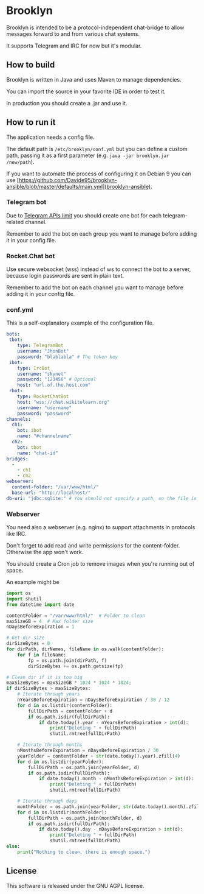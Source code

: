 # Brooklyn

Brooklyn is intended to be a protocol-independent chat-bridge to allow messages forward to and from various chat systems.

It supports Telegram and IRC for now but it's modular.

## How to build

Brooklyn is written in Java and uses Maven to manage dependencies.

You can import the source in your favorite IDE in order to test it.

In production you should create a .jar and use it.

## How to run it

The application needs a config file.

The default path is `/etc/brooklyn/conf.yml` but you can define a custom path, passing it as a first parameter (e.g. `java -jar brooklyn.jar /new/path`).

If you want to automate the process of configuring it on Debian 9 you can use [https://github.com/Davide95/brooklyn-ansible/blob/master/defaults/main.yml](brooklyn-ansible).

### Telegram bot

Due to [Telegram APIs limit](https://core.telegram.org/bots/faq#broadcasting-to-users)
you should create one bot for each telegram-related channel.

Remember to add the bot on each group you want to manage before adding it in your config file.

### Rocket.Chat bot

Use secure websocket (wss) instead of ws to connect the bot to a server,
because login passwords are sent in plain text.

Remember to add the bot on each channel you want to manage before adding it in your config file.


### conf.yml

This is a self-explanatory example of the configuration file.

```yaml
bots:
 tbot:
    type: TelegramBot
    username: "JhonBot"
    password: "blablabla" # The token key
 ibot:
    type: IrcBot
    username: "skynet"
    password: "123456" # Optional
    host: "url.of.the.host.com"
 rbot:
    type: RocketChatBot
    host: "wss://chat.wikitolearn.org"
    username: "username"
    password: "password"
channels:
  ch1:
    bot: ibot
    name: "#channelname"
  ch2:
    bot: tbot
    name: "chat-id"
bridges:
  -
    - ch1
    - ch2
webserver:
  content-folder: "/var/www/html/"
  base-url: "http://localhost/"
db-uri: "jdbc:sqlite:" # You should not specify a path, so the file is temporary.

```

### Webserver

You need also a webserver (e.g. nginx) to support attachments in protocols like IRC.

Don't forget to add read and write permissions for the content-folder.
Otherwise the app won't work.

You should create a Cron job to remove images when you're running out of space.

An example might be

```python
import os
import shutil
from datetime import date

contentFolder = "/var/www/html/"  # Folder to clean
maxSizeGB = 4  # Max folder size
nDaysBeforeExpiration = 1

# Get dir size
dirSizeBytes = 0
for dirPath, dirNames, fileName in os.walk(contentFolder):
    for f in fileName:
        fp = os.path.join(dirPath, f)
        dirSizeBytes += os.path.getsize(fp)

# Clean dir if it is too big
maxSizeBytes = maxSizeGB * 1024 * 1024 * 1024;
if dirSizeBytes > maxSizeBytes:
    # Iterate through years
    nYearsBeforeExpiration = nDaysBeforeExpiration / 30 / 12
    for d in os.listdir(contentFolder):
        fullDirPath = contentFolder + d
        if os.path.isdir(fullDirPath):
            if date.today().year - nYearsBeforeExpiration > int(d):
                print("Deleting " + fullDirPath)
                shutil.rmtree(fullDirPath)

    # Iterate through months
    nMonthsBeforeExpiration = nDaysBeforeExpiration / 30
    yearFolder = contentFolder + str(date.today().year).zfill(4)
    for d in os.listdir(yearFolder):
        fullDirPath = os.path.join(yearFolder, d)
        if os.path.isdir(fullDirPath):
            if date.today().month - nMonthsBeforeExpiration > int(d):
                print("Deleting " + fullDirPath)
                shutil.rmtree(fullDirPath)

    # Iterate through days
    monthFolder = os.path.join(yearFolder, str(date.today().month).zfill(2))
    for d in os.listdir(monthFolder):
        fullDirPath = os.path.join(monthFolder, d)
        if os.path.isdir(fullDirPath):
            if date.today().day - nDaysBeforeExpiration > int(d):
                print("Deleting " + fullDirPath)
                shutil.rmtree(fullDirPath)
else:
    print("Nothing to clean, there is enough space.")

```

## License

This software is released under the GNU AGPL license.